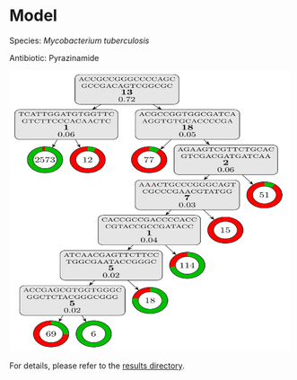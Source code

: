 
# Model

Species: *Mycobacterium tuberculosis*

Antibiotic: Pyrazinamide

<a href="./model.pdf"><img src="./model.png" width=500 height=500 /></a>

For details, please refer to the [results directory](../../../../../results/cart_b/mycobacterium%20tuberculosis/pyrazinamide/repeat_1/).

